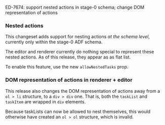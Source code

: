 ED-7674: support nested actions in stage-0 schema; change DOM representation of actions

### Nested actions

This changeset adds support for nesting actions *at the schema level*, currently only within the stage-0 ADF schema.

The editor and renderer currently do nothing special to represent these nested actions. As of this release, they appear as as flat list.

To enable this feature, use the new `allowNestedTasks` prop.

### DOM representation of actions in renderer + editor

This release also changes the DOM representation of actions away from a `ol > li` structure, to a `div > div` one. That is, both the `taskList` and `taskItem` are wrapped in `div` elements.

Because taskLists can now be allowed to nest themselves, this would otherwise have created an `ol > ol` structure, which is invalid.